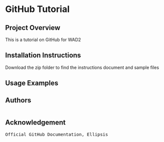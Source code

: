 # GitHub Tutorial


## Project Overview
This is a tutorial on GitHub for WAD2

## Installation Instructions
Download the zip folder to find the instructions document and sample files

## Usage Examples

## Authors
<pre></pre>

## Acknowledgement
<pre>Official GitHub Documentation, Ellipsis</pre>
